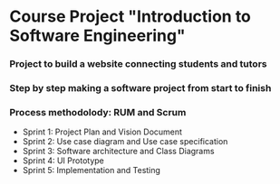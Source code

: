 # Course Project "Introduction to Software Engineering"
### Project to build a website connecting students and tutors
### Step by step making a software project from start to finish
### Process methodolody: RUM and Scrum
  - Sprint 1: Project Plan and Vision Document
  - Sprint 2: Use case diagram and Use case specification
  - Sprint 3: Software architecture and Class Diagrams
  - Sprint 4: UI Prototype
  - Sprint 5: Implementation and Testing
